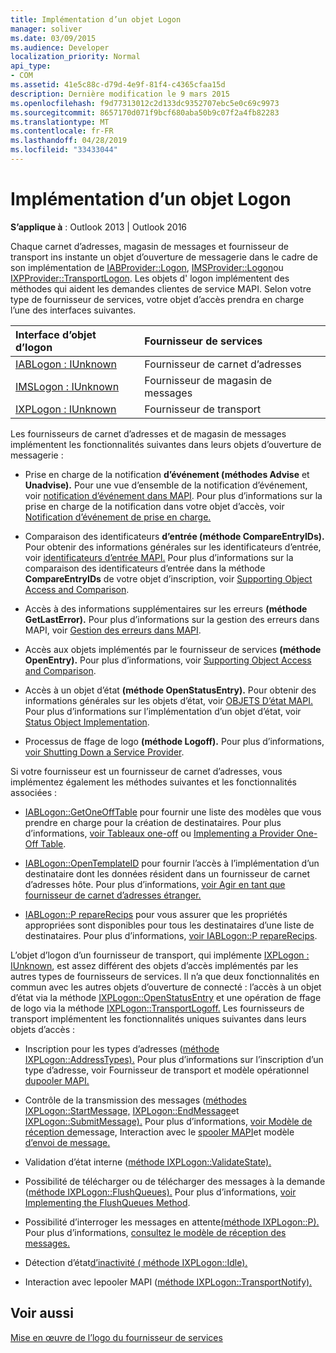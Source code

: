 ```yaml
---
title: Implémentation d’un objet Logon
manager: soliver
ms.date: 03/09/2015
ms.audience: Developer
localization_priority: Normal
api_type:
- COM
ms.assetid: 41e5c88c-d79d-4e9f-81f4-c4365cfaa15d
description: Dernière modification le 9 mars 2015
ms.openlocfilehash: f9d77313012c2d133dc9352707ebc5e0c69c9973
ms.sourcegitcommit: 8657170d071f9bcf680aba50b9c07f2a4fb82283
ms.translationtype: MT
ms.contentlocale: fr-FR
ms.lasthandoff: 04/28/2019
ms.locfileid: "33433044"
---
```

# <a name="implementing-a-logon-object"></a>Implémentation d’un objet Logon

  
  
**S’applique à** : Outlook 2013 | Outlook 2016 
  
Chaque carnet d’adresses, magasin de messages et fournisseur de transport ins instante un objet d’ouverture de messagerie dans le cadre de son implémentation de [IABProvider::Logon](iabprovider-logon.md), [IMSProvider::Logon](imsprovider-logon.md)ou [IXPProvider::TransportLogon](ixpprovider-transportlogon.md). Les objets d' logon implémentent des méthodes qui aident les demandes clientes de service MAPI. Selon votre type de fournisseur de services, votre objet d’accès prendra en charge l’une des interfaces suivantes. 
  
|**Interface d’objet d’logon**|**Fournisseur de services**|
|:-----|:-----|
|[IABLogon : IUnknown](iablogoniunknown.md) <br/> |Fournisseur de carnet d’adresses  <br/> |
|[IMSLogon : IUnknown](imslogoniunknown.md) <br/> |Fournisseur de magasin de messages  <br/> |
|[IXPLogon : IUnknown](ixplogoniunknown.md) <br/> |Fournisseur de transport  <br/> |
   
Les fournisseurs de carnet d’adresses et de magasin de messages implémentent les fonctionnalités suivantes dans leurs objets d’ouverture de messagerie :
  
- Prise en charge de la notification **d’événement (méthodes Advise** et **Unadvise).** Pour une vue d’ensemble de la notification d’événement, voir [notification d’événement dans MAPI](event-notification-in-mapi.md). Pour plus d’informations sur la prise en charge de la notification dans votre objet d’accès, voir [Notification d’événement de prise en charge.](supporting-event-notification.md) 
    
- Comparaison des identificateurs **d’entrée (méthode CompareEntryIDs).** Pour obtenir des informations générales sur les identificateurs d’entrée, voir [identificateurs d’entrée MAPI.](mapi-entry-identifiers.md) Pour plus d’informations sur la comparaison des identificateurs d’entrée dans la méthode **CompareEntryIDs** de votre objet d’inscription, voir [Supporting Object Access and Comparison](supporting-object-access-and-comparison.md).
    
- Accès à des informations supplémentaires sur les erreurs **(méthode GetLastError).** Pour plus d’informations sur la gestion des erreurs dans MAPI, voir [Gestion des erreurs dans MAPI](error-handling-in-mapi.md). 
    
- Accès aux objets implémentés par le fournisseur de services **(méthode OpenEntry).** Pour plus d’informations, voir [Supporting Object Access and Comparison](supporting-object-access-and-comparison.md).
    
- Accès à un objet d’état **(méthode OpenStatusEntry).** Pour obtenir des informations générales sur les objets d’état, voir [OBJETS D’état MAPI.](mapi-status-objects.md) Pour plus d’informations sur l’implémentation d’un objet d’état, voir [Status Object Implementation](status-object-implementation.md).
    
- Processus de ffage de logo **(méthode Logoff).** Pour plus d’informations, [voir Shutting Down a Service Provider](shutting-down-a-service-provider.md).
    
Si votre fournisseur est un fournisseur de carnet d’adresses, vous implémentez également les méthodes suivantes et les fonctionnalités associées :
  
- [IABLogon::GetOneOffTable](iablogon-getoneofftable.md) pour fournir une liste des modèles que vous prendre en charge pour la création de destinataires. Pour plus d’informations, [voir Tableaux one-off](one-off-tables.md) ou [Implementing a Provider One-Off Table](implementing-a-provider-one-off-table.md).
    
- [IABLogon::OpenTemplateID](iablogon-opentemplateid.md) pour fournir l’accès à l’implémentation d’un destinataire dont les données résident dans un fournisseur de carnet d’adresses hôte. Pour plus d’informations, [voir Agir en tant que fournisseur de carnet d’adresses étranger.](acting-as-a-foreign-address-book-provider.md) 
    
- [IABLogon::P repareRecips](iablogon-preparerecips.md) pour vous assurer que les propriétés appropriées sont disponibles pour tous les destinataires d’une liste de destinataires. Pour plus d’informations, [voir IABLogon::P repareRecips](iablogon-preparerecips.md). 
    
L’objet d’logon d’un fournisseur de transport, qui implémente [IXPLogon : IUnknown](ixplogoniunknown.md), est assez différent des objets d’accès implémentés par les autres types de fournisseurs de services. Il n’a que deux fonctionnalités en commun avec les autres objets d’ouverture de connecté : l’accès à un objet d’état via la méthode [IXPLogon::OpenStatusEntry](ixplogon-openstatusentry.md) et une opération de ffage de logo via la méthode [IXPLogon::TransportLogoff.](ixplogon-transportlogoff.md) Les fournisseurs de transport implémentent les fonctionnalités uniques suivantes dans leurs objets d’accès : 
  
- Inscription pour les types d’adresses ([méthode IXPLogon::AddressTypes).](ixplogon-addresstypes.md) Pour plus d’informations sur l’inscription d’un type d’adresse, voir Fournisseur de transport et modèle opérationnel [dupooler MAPI.](transport-provider-and-mapi-spooler-operational-model.md)
    
- Contrôle de la transmission des messages ([méthodes IXPLogon::StartMessage,](ixplogon-startmessage.md) [IXPLogon::EndMessage](ixplogon-endmessage.md)et [IXPLogon::SubmitMessage).](ixplogon-submitmessage.md) Pour plus d’informations, [voir Modèle de réception de](message-reception-model.md)message, Interaction avec le [spooler MAPI](interacting-with-the-mapi-spooler.md)et modèle [d’envoi de message.](message-submission-model.md)
    
- Validation d’état interne ([méthode IXPLogon::ValidateState).](ixplogon-validatestate.md) 
    
- Possibilité de télécharger ou de télécharger des messages à la demande ([méthode IXPLogon::FlushQueues).](ixplogon-flushqueues.md) Pour plus d’informations, [voir Implementing the FlushQueues Method](implementing-the-flushqueues-method.md).
    
- Possibilité d’interroger les messages en attente[(méthode IXPLogon::P).](ixplogon-poll.md) Pour plus d’informations, [consultez le modèle de réception des messages.](message-reception-model.md)
    
- Détection d’état[d’inactivité ( méthode IXPLogon::Idle).](ixplogon-idle.md) 
    
- Interaction avec lepooler MAPI ([méthode IXPLogon::TransportNotify).](ixplogon-transportnotify.md) 
    
## <a name="see-also"></a>Voir aussi



[Mise en œuvre de l’logo du fournisseur de services](implementing-service-provider-logon.md)

